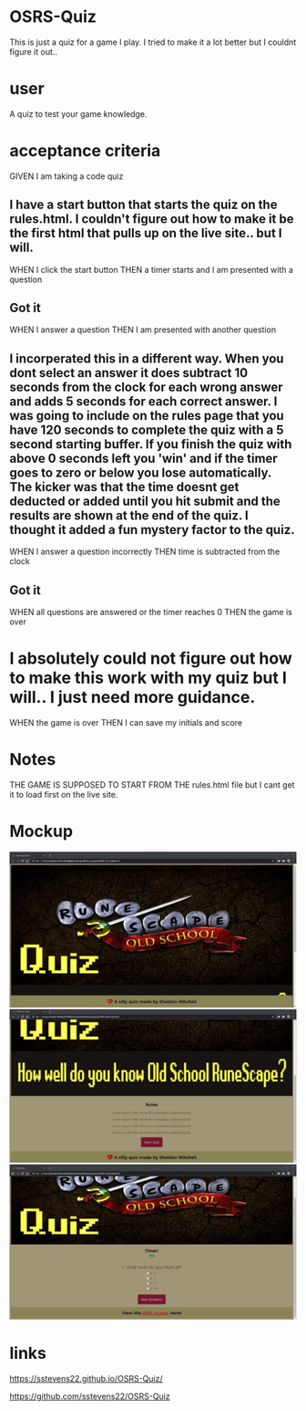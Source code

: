 # OSRS-Quiz
This is just a quiz for a game I play. I tried to make it a lot better but I couldnt figure it out..

# user
A quiz to test your game knowledge.

# acceptance criteria
GIVEN I am taking a code quiz
## I have a start button that starts the quiz on the rules.html. I couldn't figure out how to make it be the first html that pulls up on the live site.. but I will.
WHEN I click the start button
THEN a timer starts and I am presented with a question

## Got it
WHEN I answer a question
THEN I am presented with another question

## I incorperated this in a different way. When you dont select an answer it does subtract 10 seconds from the clock for each wrong answer and adds 5 seconds for each correct answer. I was going to include on the rules page that you have 120 seconds to complete the quiz with a 5 second starting buffer. If you finish the quiz with above 0 seconds left you 'win' and if the timer goes to zero or below you lose automatically. The kicker was that the time doesnt get deducted or added until you hit submit and the results are shown at the end of the quiz. I thought it added a fun mystery factor to the quiz.
WHEN I answer a question incorrectly
THEN time is subtracted from the clock

## Got it
WHEN all questions are answered or the timer reaches 0
THEN the game is over

# I absolutely could not figure out how to make this work with my quiz but I will.. I just need more guidance. 
WHEN the game is over
THEN I can save my initials and score

# Notes
THE GAME IS SUPPOSED TO START FROM THE rules.html file but I cant get it to load first on the live site. 

# Mockup
![OSRS-Quiz](./assets/images/RulesorStart1.jpg)
![OSRS-Quiz](./assets/images/RulesorStart2.jpg)
![OSRS-Quiz](./assets/images/QuizPage.jpg)

# links 
https://sstevens22.github.io/OSRS-Quiz/

https://github.com/sstevens22/OSRS-Quiz